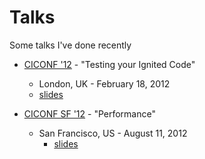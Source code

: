 # Talks

Some talks I've done recently

* [CICONF '12](http://www.ciconf.com/) - "Testing your Ignited Code"
  * London, UK - February 18, 2012
  * [slides](https://github.com/seejohnrun/talks/tree/master/ciconf-2012)

* [CICONF SF '12](https://www.ciconf.com/) - "Performance"
  * San Francisco, US - August 11, 2012
	* [slides](https://github.com/seejohnrun/talks/tree/master/ciconf-sf-2012)
